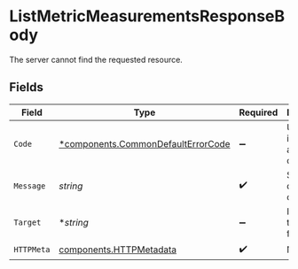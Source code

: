 # ListMetricMeasurementsResponseBody

The server cannot find the requested resource.


## Fields

| Field                                                                                   | Type                                                                                    | Required                                                                                | Description                                                                             | Example                                                                                 |
| --------------------------------------------------------------------------------------- | --------------------------------------------------------------------------------------- | --------------------------------------------------------------------------------------- | --------------------------------------------------------------------------------------- | --------------------------------------------------------------------------------------- |
| `Code`                                                                                  | [*components.CommonDefaultErrorCode](../../models/components/commondefaulterrorcode.md) | :heavy_minus_sign:                                                                      | Uniquely identifies an error condition.                                                 |                                                                                         |
| `Message`                                                                               | *string*                                                                                | :heavy_check_mark:                                                                      | Supporting description of the error                                                     | Error has occurred.                                                                     |
| `Target`                                                                                | **string*                                                                               | :heavy_minus_sign:                                                                      | Indicates the invalid field                                                             |                                                                                         |
| `HTTPMeta`                                                                              | [components.HTTPMetadata](../../models/components/httpmetadata.md)                      | :heavy_check_mark:                                                                      | N/A                                                                                     |                                                                                         |